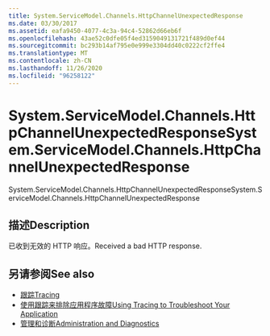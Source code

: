 ```yaml
---
title: System.ServiceModel.Channels.HttpChannelUnexpectedResponse
ms.date: 03/30/2017
ms.assetid: eafa9450-4077-4c3a-94c4-52862d66eb6f
ms.openlocfilehash: 43ae52c0dfe05f4ed3159049131721f489d0ef44
ms.sourcegitcommit: bc293b14af795e0e999e3304dd40c0222cf2ffe4
ms.translationtype: MT
ms.contentlocale: zh-CN
ms.lasthandoff: 11/26/2020
ms.locfileid: "96258122"
---
```

# <a name="systemservicemodelchannelshttpchannelunexpectedresponse"></a><span data-ttu-id="3575c-102">System.ServiceModel.Channels.HttpChannelUnexpectedResponse</span><span class="sxs-lookup"><span data-stu-id="3575c-102">System.ServiceModel.Channels.HttpChannelUnexpectedResponse</span></span>

<span data-ttu-id="3575c-103">System.ServiceModel.Channels.HttpChannelUnexpectedResponse</span><span class="sxs-lookup"><span data-stu-id="3575c-103">System.ServiceModel.Channels.HttpChannelUnexpectedResponse</span></span>  
  
## <a name="description"></a><span data-ttu-id="3575c-104">描述</span><span class="sxs-lookup"><span data-stu-id="3575c-104">Description</span></span>  

 <span data-ttu-id="3575c-105">已收到无效的 HTTP 响应。</span><span class="sxs-lookup"><span data-stu-id="3575c-105">Received a bad HTTP response.</span></span>  
  
## <a name="see-also"></a><span data-ttu-id="3575c-106">另请参阅</span><span class="sxs-lookup"><span data-stu-id="3575c-106">See also</span></span>

- [<span data-ttu-id="3575c-107">跟踪</span><span class="sxs-lookup"><span data-stu-id="3575c-107">Tracing</span></span>](index.md)
- [<span data-ttu-id="3575c-108">使用跟踪来排除应用程序故障</span><span class="sxs-lookup"><span data-stu-id="3575c-108">Using Tracing to Troubleshoot Your Application</span></span>](using-tracing-to-troubleshoot-your-application.md)
- [<span data-ttu-id="3575c-109">管理和诊断</span><span class="sxs-lookup"><span data-stu-id="3575c-109">Administration and Diagnostics</span></span>](../index.md)
